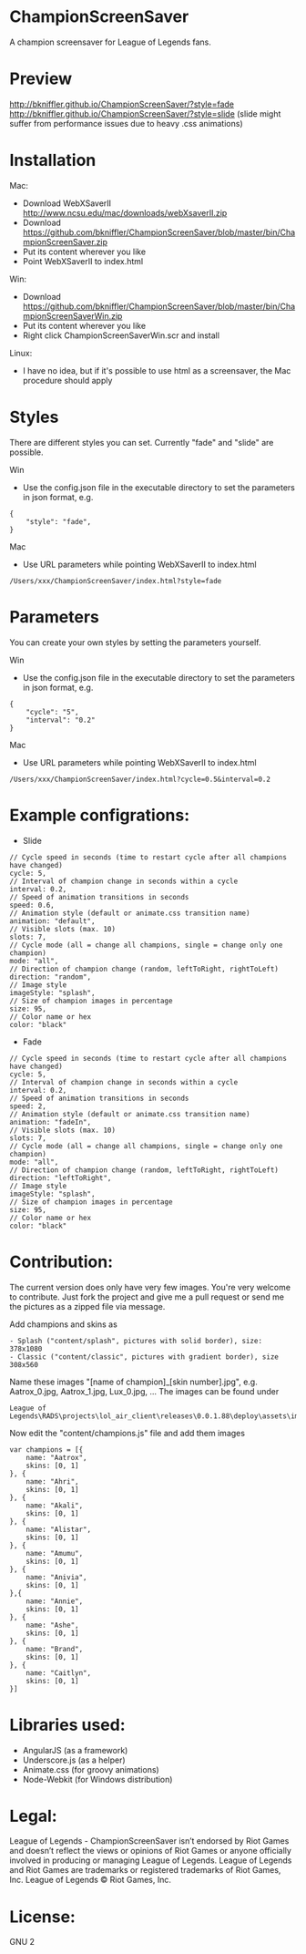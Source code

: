 ChampionScreenSaver
===================

A champion screensaver for League of Legends fans.

Preview
===================
http://bkniffler.github.io/ChampionScreenSaver/?style=fade
http://bkniffler.github.io/ChampionScreenSaver/?style=slide
(slide might suffer from performance issues due to heavy .css animations)

Installation
===================
Mac:
- Download WebXSaverII http://www.ncsu.edu/mac/downloads/webXsaverII.zip
- Download https://github.com/bkniffler/ChampionScreenSaver/blob/master/bin/ChampionScreenSaver.zip
- Put its content wherever you like
- Point WebXSaverII to index.html

Win:
- Download https://github.com/bkniffler/ChampionScreenSaver/blob/master/bin/ChampionScreenSaverWin.zip
- Put its content wherever you like
- Right click ChampionScreenSaverWin.scr and install

Linux:
- I have no idea, but if it's possible to use html as a screensaver, the Mac procedure should apply

Styles
===================
There are different styles you can set. Currently "fade" and "slide" are possible.

Win
- Use the config.json file in the executable directory to set the parameters in json format, e.g.
```
{
    "style": "fade",
}
```

Mac
- Use URL parameters while pointing WebXSaverII to index.html
```
/Users/xxx/ChampionScreenSaver/index.html?style=fade
```

Parameters
===================
You can create your own styles by setting the parameters yourself.

Win
- Use the config.json file in the executable directory to set the parameters in json format, e.g.
```
{
    "cycle": "5",
    "interval": "0.2"
}
```

Mac
- Use URL parameters while pointing WebXSaverII to index.html
```
/Users/xxx/ChampionScreenSaver/index.html?cycle=0.5&interval=0.2
```

Example configrations:
===================
- Slide
```
// Cycle speed in seconds (time to restart cycle after all champions have changed)
cycle: 5,
// Interval of champion change in seconds within a cycle
interval: 0.2,
// Speed of animation transitions in seconds
speed: 0.6,
// Animation style (default or animate.css transition name)
animation: "default",
// Visible slots (max. 10)
slots: 7,
// Cycle mode (all = change all champions, single = change only one champion)
mode: "all",
// Direction of champion change (random, leftToRight, rightToLeft)
direction: "random",
// Image style
imageStyle: "splash",
// Size of champion images in percentage
size: 95,
// Color name or hex
color: "black"
```
- Fade
```
// Cycle speed in seconds (time to restart cycle after all champions have changed)
cycle: 5,
// Interval of champion change in seconds within a cycle
interval: 0.2,
// Speed of animation transitions in seconds
speed: 2,
// Animation style (default or animate.css transition name)
animation: "fadeIn",
// Visible slots (max. 10)
slots: 7,
// Cycle mode (all = change all champions, single = change only one champion)
mode: "all",
// Direction of champion change (random, leftToRight, rightToLeft)
direction: "leftToRight",
// Image style
imageStyle: "splash",
// Size of champion images in percentage
size: 95,
// Color name or hex
color: "black"
```

Contribution:
===================
The current version does only have very few images. You're very welcome to contribute. Just fork the project and give me a pull request or send me the pictures as a zipped file via message.

Add champions and skins as
```
- Splash ("content/splash", pictures with solid border), size: 378x1080
- Classic ("content/classic", pictures with gradient border), size 308x560
```
Name these images "[name of champion]_[skin number].jpg", e.g. Aatrox_0.jpg, Aatrox_1.jpg, Lux_0.jpg, ...
The images can be found under
```
League of Legends\RADS\projects\lol_air_client\releases\0.0.1.88\deploy\assets\images\champions
```


Now edit the "content/champions.js" file and add them images
```
var champions = [{
    name: "Aatrox",
    skins: [0, 1]
}, {
    name: "Ahri",
    skins: [0, 1]
}, {
    name: "Akali",
    skins: [0, 1]
}, {
    name: "Alistar",
    skins: [0, 1]
}, {
    name: "Amumu",
    skins: [0, 1]
}, {
    name: "Anivia",
    skins: [0, 1]
},{
    name: "Annie",
    skins: [0, 1]
}, {
    name: "Ashe",
    skins: [0, 1]
}, {
    name: "Brand",
    skins: [0, 1]
}, {
    name: "Caitlyn",
    skins: [0, 1]
}]
```

Libraries used:
===================
- AngularJS (as a framework)
- Underscore.js (as a helper)
- Animate.css (for groovy animations)
- Node-Webkit (for Windows distribution)

Legal:
===================
League of Legends - ChampionScreenSaver isn’t endorsed by Riot Games and doesn’t reflect the views or opinions of Riot Games
or anyone officially involved in producing or managing League of Legends. League of Legends and Riot Games are trademarks
or registered trademarks of Riot Games, Inc. League of Legends © Riot Games, Inc.

License:
===================
GNU 2
